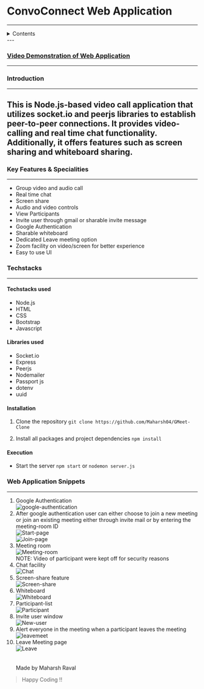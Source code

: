 # ConvoConnect Web Application
***
<details>
<summary>Contents</summary>

* [Video Demonstation of Web Application]() <br>
* [Introduction]()<br>
* [Features & Specialities]()<br>
* [Techsacks used, installation, execution]()<br>
* [Snippets of web application]()<br>
</details>
---

### [Video Demonstration of Web Application]()
---
### Introduction
---
This is Node.js-based video call application that utilizes socket.io and peerjs libraries to establish peer-to-peer connections. It provides video-calling and real time chat functionality. Additionally, it offers features such as screen sharing and whiteboard sharing.<br>
---
### Key Features & Specialities
---
* Group video and audio call
* Real time chat
* Screen share
* Audio and video controls
* View Participants
* Invite user through gmail or sharable invite message
* Google Authentication
* Sharable whiteboard
* Dedicated Leave meeting option
* Zoom facility on video/screen for better experience
* Easy to use UI<br>

### Techstacks
---

#### Techstacks used
* Node.js
* HTML
* CSS
* Bootstrap
* Javascript

#### Libraries used

* Socket.io
* Express
* Peerjs
* Nodemailer
* Passport js
* dotenv
* uuid

#### Installation

1. Clone the repository `git clone https://github.com/Maharsh04/GMeet-Clone`

2. Install all packages and project dependencies `npm install`

#### Execution

* Start the server `npm start` or `nodemon server.js`<br>

### Web Application Snippets
---

1. Google Authentication<br>
![google-authentication](./WebApp/google-authenticate.png)<br>
2. After google authentication user can either choose to join a new meeting or join an existing meeting either through invite mail or by entering the meeting-room ID<br>
![Start-page](./WebApp/start-page.png)<br>
![Join-page](./WebApp/join-page.png)<br>
3. Meeting room<br>
![Meeting-room](./WebApp/meeting-room.png)<br>
NOTE: Video of participant were kept off for security reasons<br>
4. Chat facility<br>
![Chat](./WebApp/chat.png)<br>
5. Screen-share feature<br>
![Screen-share](./WebApp/screen-share.png)<br>
6. Whiteboard<br>
![Whiteboard](./WebApp/whiteboard.png)<br>
7. Participant-list<br>
![Participant](./WebApp/participant.png)<br>
8. Invite user window<br>
![New-user](./WebApp/adduser.png)<br>
9. Alert everyone in the meeting when a participant leaves the meeting<br>
![leavemeet](./WebApp/leavemeet.png)<br>
10. Leave Meeting page<br>
![Leave](./WebApp/leave.png)<br><br><br>
Made by Maharsh Raval
>Happy Coding !!

